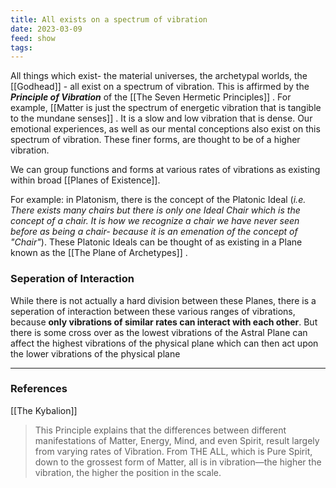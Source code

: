```yaml
---
title: All exists on a spectrum of vibration
date: 2023-03-09
feed: show
tags:
---
```


All things which exist- the material universes, the archetypal worlds, the [[Godhead]] - all exist on a spectrum of vibration. This is affirmed by the ***Principle of Vibration*** of the [[The Seven Hermetic Principles]] . For example, [[Matter is just the spectrum of energetic vibration that is tangible to the mundane senses]] . It is a slow and low vibration that is dense. Our emotional experiences, as well as our mental conceptions also exist on this spectrum of vibration. These finer forms, are thought to be of a higher vibration. 

We can group functions and forms at various rates of vibrations as existing within broad [[Planes of Existence]].

For example: in Platonism, there is the concept of the Platonic Ideal (*i.e. There exists many chairs but there is only one Ideal Chair which is the concept of a chair. It is how we recognize a chair we have never seen before as being a chair- because it is an emenation of the concept of "Chair"*). These Platonic Ideals can be thought of as existing in a Plane known as the [[The Plane of Archetypes]] . 

### Seperation of Interaction

While there is not actually a hard division between these Planes, there is a seperation of interaction between these various ranges of vibrations, because __only vibrations of similar rates can interact with each other__. But there is some cross over as the lowest vibrations of the Astral Plane can affect the highest vibrations of the physical plane which can then act upon the lower vibrations of the physical plane

___
### References
 [[The Kybalion]]
 >This Principle explains that the differences between different manifestations of Matter, Energy, Mind, and even Spirit, result largely from varying rates of Vibration. From THE ALL, which is Pure Spirit, down to the grossest form of Matter, all is in vibration—the higher the vibration, the higher the position in the scale.